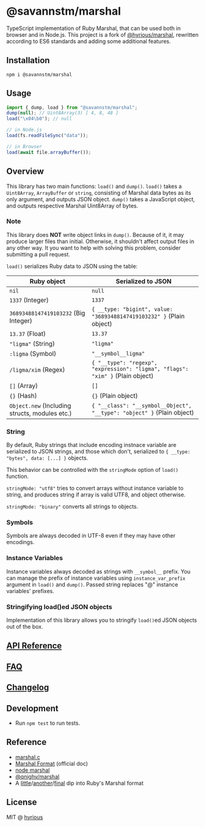 # @savannstm/marshal

TypeScript implementation of Ruby Marshal, that can be used both in browser and in Node.js.
This project is a fork of [@hyrious/marshal](https://github.com/hyrious/marshal), rewritten according to ES6 standards and adding some additional features.

## Installation

`npm i @savannstm/marshal`

## Usage

```ts
import { dump, load } from "@savannstm/marshal";
dump(null); // Uint8Array(3) [ 4, 8, 48 ]
load("\x04\b0"); // null

// in Node.js
load(fs.readFileSync("data"));

// in Browser
load(await file.arrayBuffer());
```

## Overview

This library has two main functions: `load()` and `dump()`.
`load()` takes a `Uint8Array`, `ArrayBuffer` or `string`, consisting of Marshal data bytes as its only argument, and outputs JSON object.
`dump()` takes a JavaScript object, and outputs respective Marshal Uint8Array of bytes.

### Note

This library does **NOT** write object links in `dump()`. Because of it, it may produce larger files than initial. Otherwise, it shouldn't affect output files in any other way. It you want to help with solving this problem, consider submitting a pull request.

`load()` serializes Ruby data to JSON using the table:

| Ruby object                                    | Serialized to JSON                                                             |
| ---------------------------------------------- | ------------------------------------------------------------------------------ |
| `nil`                                          | `null`                                                                         |
| `1337` (Integer)                               | `1337`                                                                         |
| `36893488147419103232` (Big Integer)           | `{ __type: "bigint", value: "36893488147419103232" }` (Plain object)           |
| `13.37` (Float)                                | `13.37`                                                                        |
| `"ligma"` (String)                             | `"ligma"`                                                                      |
| `:ligma` (Symbol)                              | `"__symbol__ligma"`                                                            |
| `/ligma/xim` (Regex)                           | `{ "__type": "regexp", "expression": "ligma", "flags": "xim" }` (Plain object) |
| `[]` (Array)                                   | `[]`                                                                           |
| `{}` (Hash)                                    | `{}` (Plain object)                                                            |
| `Object.new` (Including structs, modules etc.) | `{ "__class": "__symbol__Object", "__type": "object" }` (Plain object)         |

### String

By default, Ruby strings that include encoding instnace variable are serialized to JSON strings, and those which don't, serialized to `{ __type: "bytes", data: [...] }` objects.

This behavior can be controlled with the `stringMode` option of `load()` function.

`stringMode: "utf8"` tries to convert arrays without instance variable to string, and produces string if array is valid UTF8, and object otherwise.

`stringMode: "binary"` converts all strings to objects.

### Symbols

Symbols are always decoded in UTF-8 even if they may have other encodings.

### Instance Variables

Instance variables always decoded as strings with `__symbol__` prefix.
You can manage the prefix of instance variables using `instance_var_prefix` argument in `load()` and `dump()`. Passed string replaces "@" instance variables' prefixes.

### Stringifying load()ed JSON objects

Implementation of this library allows you to stringify `load()`ed JSON objects out of the box.

## [API Reference](./docs/api.md)

## [FAQ](./docs/faq.md)

## [Changelog](./CHANGELOG.md)

## Development

-   Run `npm test` to run tests.

## Reference

-   [marshal.c](https://github.com/ruby/ruby/blob/master/marshal.c)
-   [Marshal Format](https://github.com/ruby/ruby/blob/master/doc/marshal.rdoc) (official doc)
-   [node marshal](https://github.com/clayzermk1/node-marshal)
-   [@qnighy/marshal](https://github.com/qnighy/marshal-js)
-   A [little](http://jakegoulding.com/blog/2013/01/15/a-little-dip-into-rubys-marshal-format)/[another](http://jakegoulding.com/blog/2013/01/16/another-dip-into-rubys-marshal-format)/[final](http://jakegoulding.com/blog/2013/01/20/a-final-dip-into-rubys-marshal-format) dip into Ruby's Marshal format

## License

MIT @ [hyrious](https://github.com/hyrious)

